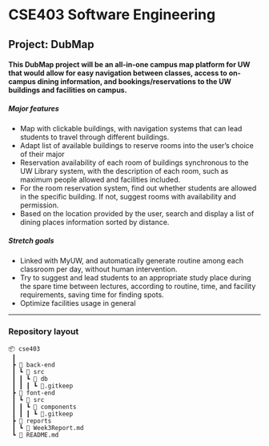 # CSE403 Software Engineering

## Project: DubMap

#### This DubMap project will be an all-in-one campus map platform for UW that would allow for easy navigation between classes, access to on-campus dining information, and bookings/reservations to the UW buildings and facilities on campus.

##### Major features

- Map with clickable buildings, with navigation systems that can lead students to travel through different buildings.
- Adapt list of available buildings to reserve rooms into the user’s choice of their major
- Reservation availability of each room of buildings synchronous to the UW Library system, with the description of each room, such as maximum people allowed and facilities included.
- For the room reservation system, find out whether students are allowed in the specific building. If not, suggest rooms with availability and permission.
- Based on the location provided by the user, search and display a list of dining places information sorted by distance.

##### Stretch goals

- Linked with MyUW, and automatically generate routine among each classroom per day, without human intervention.
- Try to suggest and lead students to an appropriate study place during the spare time between lectures, according to routine, time, and facility requirements, saving time for finding spots.
- Optimize facilities usage in general

---

### Repository layout

```
📦 cse403
 ┃
 ┣ 📂 back-end
 ┃ ┗ 📂 src
 ┃ ┃ ┗ 📂 db
 ┃ ┃ ┃ ┗ 📜.gitkeep
 ┣ 📂 font-end
 ┃ ┗ 📂 src
 ┃ ┃ ┗ 📂 components
 ┃ ┃ ┃ ┗ 📜.gitkeep
 ┣ 📂 reports
 ┃ ┗ 📜 Week3Report.md
 ┗ 📜 README.md
```
